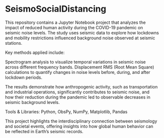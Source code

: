 # SeismoSocialDistancing

This repository contains a Jupyter Notebook project that analyzes the impact of reduced human activity during the COVID-19 pandemic on seismic noise levels. The study uses seismic data to explore how lockdowns and mobility restrictions influenced background noise observed at seismic stations.

Key methods applied include:

Spectrogram analysis to visualize temporal variations in seismic noise across different frequency bands.
Displacement RMS (Root Mean Square) calculations to quantify changes in noise levels before, during, and after lockdown periods.

The results demonstrate how anthropogenic activity, such as transportation and industrial operations, significantly contributes to seismic noise, and how their reduction during the pandemic led to observable decreases in seismic background levels.

Tools & Libraries: Python, ObsPy, NumPy, Matplotlib, Pandas

This project highlights the interdisciplinary connection between seismology and societal events, offering insights into how global human behavior can be reflected in Earth’s seismic records.
